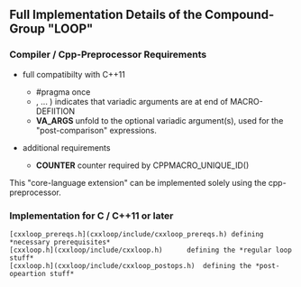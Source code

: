 ## Full Implementation Details of the Compound-Group "LOOP" ##

### Compiler / Cpp-Preprocessor   Requirements  ###

	 
 - full compatibilty with C++11
 
 	- #pragma once
	- , ... )			indicates that variadic arguments are at end of MACRO-DEFIITION
	- __VA_ARGS__		unfold to the optional variadic argument(s), used for the "post-comparison" expressions.

- additional requirements

	- __COUNTER__		counter required by CPPMACRO_UNIQUE_ID()


This "core-language extension" can be implemented solely using the cpp-preprocessor.

### Implementation for C / C++11 or later ###
	[cxxloop_prereqs.h](cxxloop/include/cxxloop_prereqs.h) defining *necessary prerequisites*
	[cxxloop.h](cxxloop/include/cxxloop.h)		defining the *regular loop stuff*
	[cxxloop.h](cxxloop/include/cxxloop_postops.h)  defining the *post-opeartion stuff*


